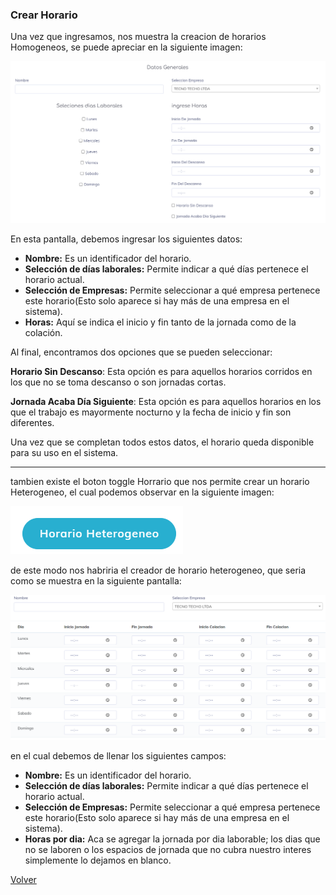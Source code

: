 
### Crear Horario

Una vez que ingresamos, nos  muestra la creacion de horarios Homogeneos, se puede apreciar en la siguiente imagen:

![create](../img/HorariosC.png)

En esta pantalla, debemos ingresar los siguientes datos:

* __Nombre:__ Es un identificador del horario.
* __Selección de días laborales:__ Permite indicar a qué días pertenece el horario actual.
* __Selección de Empresas:__ Permite seleccionar a qué empresa pertenece este horario(Esto solo aparece si hay más de una empresa en el sistema).
* __Horas:__ Aquí se indica el inicio y fin tanto de la jornada como de la colación.

Al final, encontramos dos opciones que se pueden seleccionar:

__Horario Sin Descanso__: Esta opción es para aquellos horarios corridos en los que no se toma descanso o son jornadas cortas.

__Jornada Acaba Día Siguiente__: Esta opción es para aquellos horarios en los que el trabajo es mayormente nocturno y la fecha de inicio y fin son diferentes.

Una vez que se completan todos estos datos, el horario queda disponible para su uso en el sistema.

---

tambien existe el boton toggle Horrario que nos permite crear un horario Heterogeneo, el cual podemos observar en la siguiente imagen:


![create](../img/ToggleHetero.png)

de este modo nos habriria el creador de horario heterogeneo, que seria como se muestra en la siguiente pantalla:

![heterogeneo](../img/HHeterogeneo.png)

en el cual debemos de llenar los siguientes campos:

* __Nombre:__ Es un identificador del horario.
* __Selección de días laborales:__ Permite indicar a qué días pertenece el horario actual.
* __Selección de Empresas:__ Permite seleccionar a qué empresa pertenece este horario(Esto solo aparece si hay más de una empresa en el sistema).
* __Horas por dia:__ Aca se agregar la jornada por dia laborable; los dias que no se laboren o los espacios de jornada que no cubra nuestro interes simplemente lo dejamos en blanco.


[Volver](./Horarios.md)
